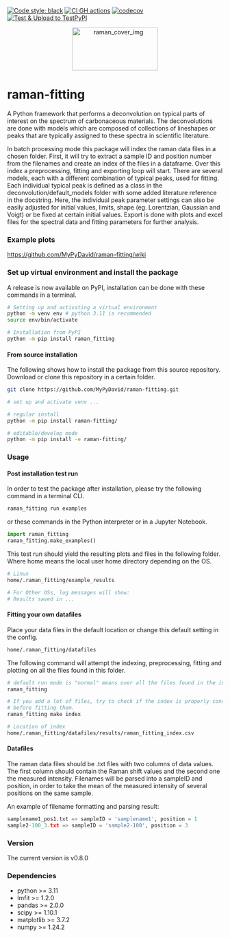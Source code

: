[![Code style: black](https://img.shields.io/badge/code%20style-black-000000.svg)](https://github.com/psf/black)
[![CI GH actions](https://github.com/MyPyDavid/raman-fitting/actions/workflows/build-test-codecov.yml/badge.svg)](https://github.com/MyPyDavid/raman-fitting/actions/workflows/build-test-codecov.yml)
[![codecov](https://codecov.io/gh/MyPyDavid/raman-fitting/branch/main/graph/badge.svg?token=II9JZAODJY)](https://codecov.io/gh/MyPyDavid/raman-fitting)
[![Test & Upload to TestPyPI](https://github.com/MyPyDavid/raman-fitting/actions/workflows/upload-to-testpypi.yml/badge.svg)](https://github.com/MyPyDavid/raman-fitting/actions/workflows/upload-to-testpypi.yml)

<p align="center" width="100%">
  <img src="https://user-images.githubusercontent.com/13996213/140090631-ed7c9f51-7630-49b6-9081-fb0675a5a4c9.png" alt="raman_cover_img"  width="200px" height="100px"/>
</p>


# raman-fitting
 A Python framework that performs a deconvolution on typical parts of interest on the spectrum of carbonaceous materials.
 The deconvolutions are done with models which are composed of collections of lineshapes or peaks that are typically assigned to these spectra in scientific literature.

In batch processing mode this package will index the raman data files in a chosen folder.
First, it will try to extract a sample ID and position number from the filenames and create an index of the files in a dataframe. Over this index a preprocessing, fitting and exporting loop will start.
There are several models, each with a different combination of typical peaks, used for fitting. Each individual typical peak is defined as a class in the deconvolution/default_models folder with some added literature reference in the docstring. Here, the individual peak parameter settings can also be easily adjusted for initial values, limits, shape (eg. Lorentzian, Gaussian and Voigt) or be fixed at certain initial values.
Export is done with plots and excel files for the spectral data and fitting parameters for further analysis.


### Example plots

https://github.com/MyPyDavid/raman-fitting/wiki


### Set up virtual environment and install the package

A release is now available on PyPI, installation can be done with these commands in a terminal.
``` bash
# Setting up and activating a virtual environment
python -m venv env # python 3.11 is recommended
source env/bin/activate

# Installation from PyPI
python -m pip install raman_fitting
```

#### From source installation

The following shows how to install the package from this source repository.
Download or clone this repository in a certain folder.
``` bash
git clone https://github.com/MyPyDavid/raman-fitting.git

# set up and activate venv ...

# regular install
python -m pip install raman-fitting/

# editable/develop mode
python -m pip install -e raman-fitting/
```

### Usage

#### Post installation test run

In order to test the package after installation, please try the following command in a terminal CLI.
``` bash
raman_fitting run examples
```
or these commands in the Python interpreter or in a Jupyter Notebook.
``` python
import raman_fitting
raman_fitting.make_examples()
```
This test run should yield the resulting plots and files in the following folder. Where home means the local user home directory depending on the OS.
``` bash
# Linux
home/.raman_fitting/example_results

# For Other OSs, log messages will show:
# Results saved in ...

```

#### Fitting your own datafiles
Place your data files in the default location or change this default setting in the config.
``` bash
home/.raman_fitting/datafiles
```
The following command will attempt the indexing, preprocessing, fitting and plotting on all the files found in this folder.
``` bash
# default run mode is "normal" means over all the files found in the index
raman_fitting

# If you add a lot of files, try to check if the index is properly constructed
# before fitting them.
raman_fitting make index

# Location of index
home/.raman_fitting/datafiles/results/raman_fitting_index.csv
```

#### Datafiles

The raman data files should be .txt files with two columns of data values.
The first column should contain the Raman shift values and the second one the measured intensity.
Filenames will be parsed into a sampleID and position, in order to take the mean of the measured intensity
of several positions on the same sample.

An example of filename formatting and parsing result:
``` python
samplename1_pos1.txt => sampleID = 'samplename1', position = 1
sample2-100_3.txt => sampleID = 'sample2-100', position = 3
```
### Version

The current version is v0.8.0

### Dependencies

- python >= 3.11
- lmfit >= 1.2.0
- pandas >= 2.0.0
- scipy >= 1.10.1
- matplotlib >= 3.7.2
- numpy >= 1.24.2
